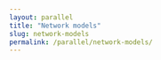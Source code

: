 ```yaml
---
layout: parallel
title: "Network models"
slug: network-models
permalink: /parallel/network-models/
---
```



